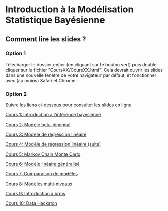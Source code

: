 # Introduction à la Modélisation Statistique Bayésienne

## Comment lire les slides ?

### Option 1

Télécharger le dossier entier (en cliquant sur le bouton vert) puis double-cliquer sur le fichier "CoursXX/CoursXX.html". Cela devrait ouvrir les slides dans une nouvelle fenêtre de votre navigateur par défaut, et fonctionner avec (au moins) Safari et Chrome.

### Option 2

Suivre les liens ci-dessous pour consulter les slides en ligne.

[Cours 1: Introduction à l'inférence bayésienne](http://www.barelysignificant.com/slides/IMSB201801)

[Cours 2: Modèle beta-binomial](http://www.barelysignificant.com/slides/IMSB201802)

[Cours 3: Modèle de régression linéaire](http://www.barelysignificant.com/slides/IMSB201803)

[Cours 4: Modèle de régression linéaire (suite)](http://www.barelysignificant.com/slides/IMSB201804)

[Cours 5: Markov Chain Monte Carlo](http://www.barelysignificant.com/slides/IMSB201805)

[Cours 6: Modèle linéaire généralisé](http://www.barelysignificant.com/slides/IMSB201806)

[Cours 7: Comparaison de modèles](http://www.barelysignificant.com/slides/IMSB201807)

[Cours 8: Modèles multi-niveaux](http://www.barelysignificant.com/slides/IMSB201808)

[Cours 9: Introduction à brms](http://www.barelysignificant.com/slides/IMSB201809)

[Cours 10: Data Hackaton](http://www.barelysignificant.com/slides/IMSB201810)
